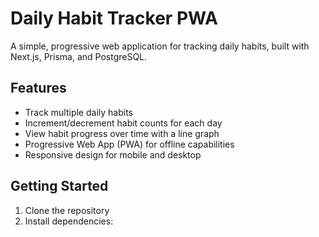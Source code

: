 # Daily Habit Tracker PWA

A simple, progressive web application for tracking daily habits, built with Next.js, Prisma, and PostgreSQL.

## Features

- Track multiple daily habits
- Increment/decrement habit counts for each day
- View habit progress over time with a line graph
- Progressive Web App (PWA) for offline capabilities
- Responsive design for mobile and desktop

## Getting Started

1. Clone the repository
2. Install dependencies:


